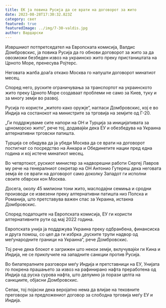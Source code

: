 ```yaml
---
title: ЕК ја повика Русија да се врати на договорот за жито
date: 2023-08-28T17:30:32.823Z
category: свет
featured: true
featuredImage: ../img/7-30-valdis.jpg
author: Вардарски
---
```

Извршниот потпретседател на Европската комисија, Валдис Домбровскис, ја повика Русија да го обнови договорот за жито за да овозможи безбеден извоз на украинско жито преку пристаништата на Црното Море, пренесува Ројтерс.

Неговата жалба доаѓа откако Москва го напушти договорот минатиот месец.

Според него, руските ограничувања за транспортот на украинското жито преку Црното Море создаваат проблеми не само за Киев, туку и за многу земји во развој.

Русија го користи „житото како оружје“, нагласи Домбровскис, кој е во Индија на состанокот на министрите за трговија на земјите од Г-20.

„Ги поддржуваме сите напори на ОН и Турција за иницијативата за црноморско жито“, рече тој, додавајќи дека ЕУ и обезбедува на Украина алтернативни трговски патишта.

Турција се обидува да ја убеди Москва да се врати на договорот постигнат со посредство на Анкара и Обединетите нации пред една година и кој истече минатиот месец.

Во четвртокот, рускиот министер за надворешни работи Сергеј Лавров му рече на генералниот секретар на ОН Антонио Гутереш дека неговата земја ќе се врати на договорот само доколку Западот ги исполни своите обврски кон Москва.

Досега, околу 45 милиони тони жито, маслодајни семиња и сродни производи се извезени преку алтернативни патишта низ Полска и Романија, што претставува важен спас за Украина, истакна Домбровскис.

Според податоците на Европската комисија, ЕУ ги користи алтернативните рути од мај 2022 година.

Европската унија ја поддржува Украина преку одбранбена, финансиска и друга помош, со цел да ги избрка „руските трупи надвор од меѓународните граници на Украина“, рече Домбровскис.

Тој рече дека блокот е загрижен што некои земји, вклучувајќи ги Кина и Индија, не се приклучиле на западните санкции против Русија.

Во билатералните разговори меѓу Индија и претставници на ЕУ, Унијата го покрена прашањето за извоз на рафинирано нафта преработена од Индија од руска сурова нафта, што делумно ја порази целта на санкциите, објасни Домбровскис.

Сепак, тој појасни дека веројатно нема да влијае на тековните преговори за предложениот договор за слободна трговија меѓу ЕУ и Индија.